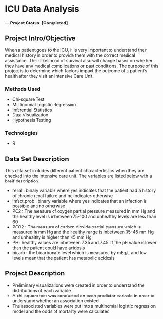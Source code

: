 # ICU Data Analysis
#### -- Project Status: [Completed]
## Project Intro/Objective
When a patient goes to the ICU, it is very important to understand their medical history in order to provide them with the correct medical assistance. Their likelihood of survival also will change based on whether they have any medical complications or past conditions. The purpose of this project is to determine which factors impact the outcome of a patient's health after they visit an Intensive Care Unit. 

### Methods Used
* Chi-square Test
* Multinomial Logistic Regression
* Inferential Statistics
* Data Visualization
* Hypothesis Testing

### Technologies
* R 

## Data Set Description
This data set includes different patient charactertistics 
when they are checked into the intensive care unit. The variables are listed below with a breif description.
* renal : binary variable where yes indicates that the patient had a history of chronic renal failure and no indicates otherwise 
* infect.prob : binary variable where yes indicates that an infection is possible and no otherwise
* PO2 : The measure of oxygen partial pressure measured in mm Hg and the healthy level is inbetween 75-100 and unhealthy levels are less than 60
* PCO2 : The measure of carbon dioxide partial pressure which is measured in mm Hg and the healthy range is inbetween 35-45 mm Hg and unhealthy is higher than 45 mm Hg
* PH : healthy values are inbetween 7.35 and 7.45. If the pH value is lower then the patient could have acidosis 
* bicarb : the bicarbonate level which is measured by mEq/L and low levels mean that the patient has metabolic acidosis 
## Project Description
* Preliminary visualizations were created in order to understand the distributions of each variable
* A chi-square test was conducted on each predictor variable in order to understand whether an association existed
* The associated variables were put into a multinomial logistic regression model and the odds of mortality were calculated 